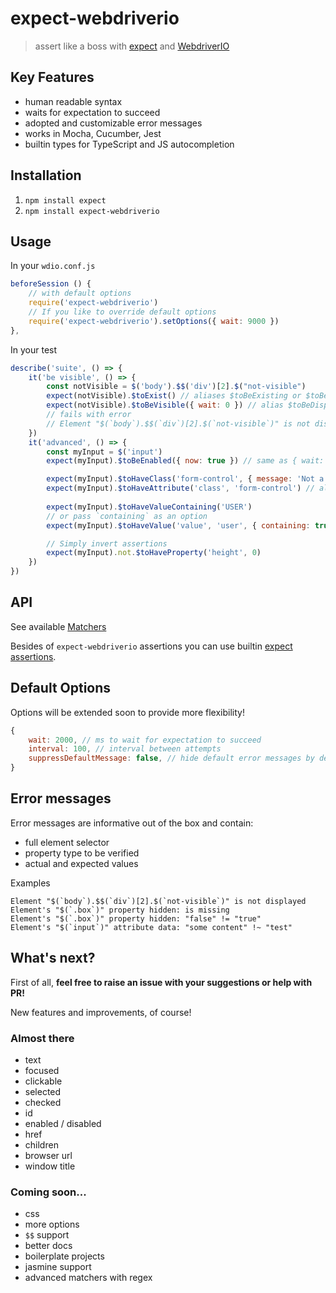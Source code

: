 # expect-webdriverio

> assert like a boss with [expect](https://www.npmjs.com/package/expect) and [WebdriverIO](https://webdriver.io/)

## Key Features

- human readable syntax
- waits for expectation to succeed
- adopted and customizable error messages
- works in Mocha, Cucumber, Jest
- builtin types for TypeScript and JS autocompletion

## Installation

1. `npm install expect`
2. `npm install expect-webdriverio`

## Usage

In your `wdio.conf.js`
```js
beforeSession () {
    // with default options
    require('expect-webdriverio')
    // If you like to override default options
    require('expect-webdriverio').setOptions({ wait: 9000 })
},
```

In your test
```js
describe('suite', () => {
    it('be visible', () => {
        const notVisible = $('body').$$('div')[2].$("not-visible")
        expect(notVisible).$toExist() // aliases $toBeExisting or $toBePresent
        expect(notVisible).$toBeVisible({ wait: 0 }) // alias $toBeDisplayed
        // fails with error
        // Element "$(`body`).$$(`div`)[2].$(`not-visible`)" is not displayed.
    })
    it('advanced', () => {
        const myInput = $('input')
        expect(myInput).$toBeEnabled({ now: true }) // same as { wait: 0 }

        expect(myInput).$toHaveClass('form-control', { message: 'Not a form control!', })
        expect(myInput).$toHaveAttribute('class', 'form-control') // alias $toHaveAttr
        
        expect(myInput).$toHaveValueContaining('USER')
        // or pass `containing` as an option
        expect(myInput).$toHaveValue('value', 'user', { containing: true, ignoreCase: true })

        // Simply invert assertions
        expect(myInput).not.$toHaveProperty('height', 0)
    })
})
``` 

## API

See available [Matchers](https://github.com/mgrybyk/expect-webdriverio/blob/master/types/expect-webdriverio.d.ts)

Besides of `expect-webdriverio` assertions you can use builtin [expect assertions](https://jestjs.io/docs/en/expect).

## Default Options

Options will be extended soon to provide more flexibility!

```js
{
    wait: 2000, // ms to wait for expectation to succeed
    interval: 100, // interval between attempts
    suppressDefaultMessage: false, // hide default error messages by default
}
```

## Error messages

Error messages are informative out of the box and contain:

- full element selector
- property type to be verified
- actual and expected values

Examples
```
Element "$(`body`).$$(`div`)[2].$(`not-visible`)" is not displayed
Element's "$(`.box`)" property hidden: is missing
Element's "$(`.box`)" property hidden: "false" != "true"
Element's "$(`input`)" attribute data: "some content" !~ "test"
```

## What's next?

First of all, **feel free to raise an issue with your suggestions or help with PR!**

New features and improvements, of course!

### Almost there

- text
- focused
- clickable
- selected
- checked
- id
- enabled / disabled
- href
- children
- browser url
- window title

### Coming soon...

- css
- more options
- `$$` support
- better docs
- boilerplate projects
- jasmine support
- advanced matchers with regex
